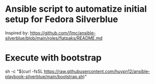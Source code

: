 # Ansible script to automatize initial setup for Fedora Silverblue
Inspired by:
https://github.com/j1mc/ansible-silverblue/blob/main/roles/flatpaks/README.md

# Execute with bootstrap
sh -c "$(curl -fsSL https://raw.githubusercontent.com/huypn12/ansible-playbook-silverblue/main/bootstrap.sh)"
